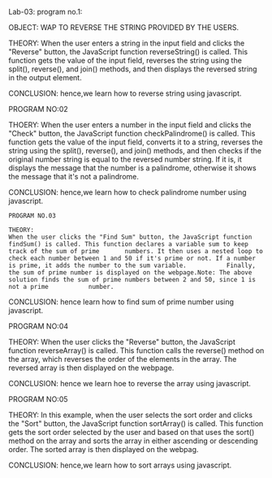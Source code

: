 Lab-03:
program no.1:


OBJECT: WAP TO REVERSE THE STRING PROVIDED BY THE USERS.


THEORY:
      When the user enters a string in the input field and clicks the "Reverse" button, the JavaScript function reverseString() is called. This function gets the value of the input field, reverses the string using the split(), reverse(), and join() methods, and then displays the reversed string in the output element.
      
CONCLUSION:
       hence,we learn how to reverse string using javascript.


PROGRAM NO:02

THOERY:
       When the user enters a number in the input field and clicks the "Check" button, the JavaScript function checkPalindrome() is called. This function gets the value of the input field, converts it to a string, reverses the string using the split(), reverse(), and join() methods, and then checks if the original number string is equal to the reversed number string. If it is, it displays the message that the number is a palindrome, otherwise it shows the message that it's not a palindrome.
       
CONCLUSION:
    hence,we learn how to check palindrome number using javascript.



    PROGRAM NO.03
    
    THEORY:
    When the user clicks the "Find Sum" button, the JavaScript function findSum() is called. This function declares a variable sum to keep track of the sum of prime       numbers. It then uses a nested loop to check each number between 1 and 50 if it's prime or not. If a number is prime, it adds the number to the sum variable.           Finally, the sum of prime number is displayed on the webpage.Note: The above solution finds the sum of prime numbers between 2 and 50, since 1 is not a prime           number.
    
CONCLUSION:
        hence learn how to find sum of prime number using javascript.



PROGRAM NO:04

THEORY:
      When the user clicks the "Reverse" button, the JavaScript function reverseArray() is called. This function calls the reverse() method on the array, which reverses the order of the elements in the array. The reversed array is then displayed on the webpage.
      
 CONCLUSION:
            hence we learn hoe to reverse the array using javascript.



PROGRAM NO:05

THEORY:
      In this example, when the user selects the sort order and clicks the "Sort" button, the JavaScript function sortArray() is called. This function gets the sort order selected by the user and based on that uses the sort() method on the array and sorts the array in either ascending or descending order. The sorted array is then displayed on the webpag.
      
CONCLUSION:
          hence,we learn how to sort arrays using javascript.      
